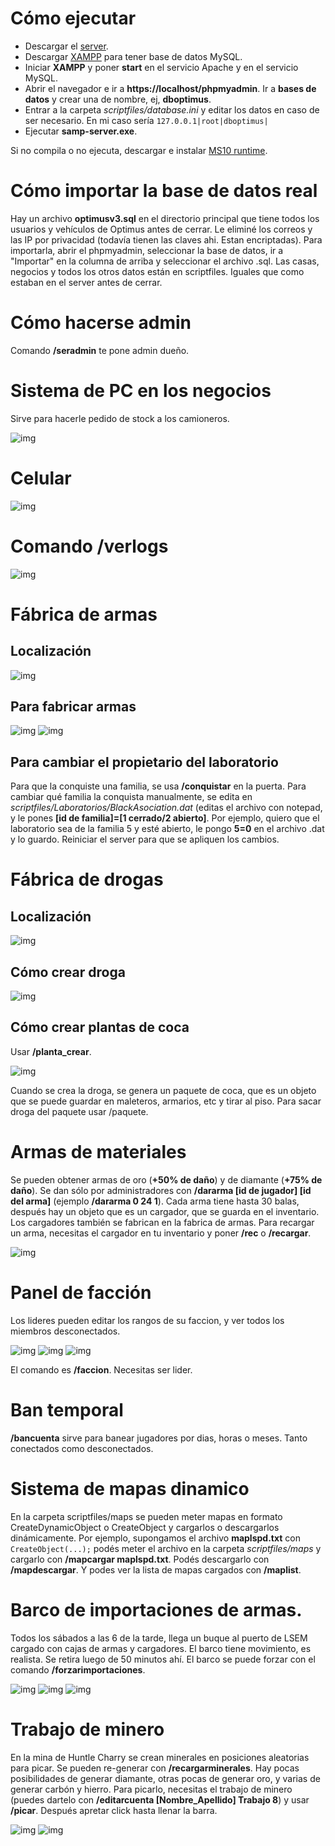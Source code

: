 # Cómo ejecutar
* Descargar el [server](https://github.com/lleps/Optimus-Roleplay-V3/archive/master.zip).
* Descargar [XAMPP](https://www.apachefriends.org/es/download.html) para tener base de datos MySQL.
* Iniciar **XAMPP** y poner **start** en el servicio Apache y en el servicio MySQL.
* Abrir el navegador e ir a **https://localhost/phpmyadmin**. Ir a **bases de datos** y crear una de nombre, ej, **dboptimus**.
* Entrar a la carpeta *scriptfiles/database.ini* y editar los datos en caso de ser necesario. En mi caso sería ``127.0.0.1|root|dboptimus|``
* Ejecutar **samp-server.exe**.

Si no compila o no ejecuta, descargar e instalar [MS10 runtime](https://www.microsoft.com/en-us/download/details.aspx?id=5555).

# Cómo importar la base de datos real
Hay un archivo **optimusv3.sql** en el directorio principal que tiene todos los usuarios y vehículos de Optimus antes de cerrar. Le eliminé los correos y las IP por privacidad (todavía tienen las claves ahi. Estan encriptadas).
Para importarla, abrir el phpmyadmin, seleccionar la base de datos, ir a "Importar" en la columna de arriba y seleccionar el archivo .sql. 
Las casas, negocios y todos los otros datos están en scriptfiles. Iguales que como estaban en el server antes de cerrar.

# Cómo hacerse admin
Comando **/seradmin** te pone admin dueño.

# Sistema de PC en los negocios
Sirve para hacerle pedido de stock a los camioneros.

![img](https://i.gyazo.com/dd636721f53eef890bb77c4fec65224a.gif)

# Celular
![img](https://i.gyazo.com/ae1be53a13825370449661ce3d720670.gif)

# Comando /verlogs
![img](https://i.gyazo.com/55584a4018b077f3b76b9d41156290e1.png)

# Fábrica de armas
## Localización
![img](https://i.gyazo.com/31dd51fcb0ebd992c86f7a73054720aa.png)

## Para fabricar armas
![img](https://i.gyazo.com/dc89bd806734701e6752e4f1e1919ea0.png)
![img](https://i.gyazo.com/03de090b6754f10fbfec63d4140c984d.png)

## Para cambiar el propietario del laboratorio
Para que la conquiste una familia, se usa **/conquistar** en la puerta. Para cambiar qué familia la conquista manualmente, se edita en *scriptfiles/Laboratorios/BlackAsociation.dat* (editas el archivo con notepad, y le pones **[id de familia]=[1 cerrado/2 abierto]**. Por ejemplo, quiero que el laboratorio sea de la familia 5 y esté abierto, le pongo **5=0** en el archivo .dat y lo guardo. Reiniciar el server para que se apliquen los cambios.

# Fábrica de drogas

## Localización
![img](https://i.gyazo.com/0d5a48e5f2b37e737a5d59610d4dc4dd.png)

## Cómo crear droga
![img](https://i.gyazo.com/84750f19f320e330ce2c3ab2593a276b.png)

## Cómo crear plantas de coca

Usar **/planta_crear**.

![img](https://i.gyazo.com/af7b33530e2cb16f60c32748bb4c92c3.png)

Cuando se crea la droga, se genera un paquete de coca, que es un objeto que se puede guardar en maleteros, armarios, etc y tirar al piso. Para sacar droga del paquete usar /paquete.

# Armas de materiales
Se pueden obtener armas de oro (**+50% de daño**) y de diamante (**+75% de daño**). Se dan sólo por administradores con **/dararma [id de jugador] [id del arma]** (ejemplo **/dararma 0 24 1**). 
Cada arma tiene hasta 30 balas, después hay un objeto que es un cargador, que se guarda en el inventario. Los cargadores también se fabrican en la fabrica de armas. Para recargar un arma, necesitas el cargador en tu inventario y poner **/rec** o **/recargar**. 

![img](https://i.gyazo.com/1b14f00e2ce9f1b7b402f67935ba37c0.png)

# Panel de facción
Los lideres pueden editar los rangos de su faccion, y ver todos los miembros desconectados.

![img](https://i.gyazo.com/82e2e70c0aef32722725f05b2b58eea2.png)
![img](https://i.gyazo.com/e39df48ceb9a8c76a956f85fa40e98a3.png)
![img](https://i.gyazo.com/0a2975b9c4c06da7cd219edc47d47059.png)

El comando es **/faccion**. Necesitas ser lider.

# Ban temporal
**/bancuenta** sirve para banear jugadores por dias, horas o meses. Tanto conectados como desconectados.

# Sistema de mapas dinamico
En la carpeta scriptfiles/maps se pueden meter mapas en formato CreateDynamicObject o CreateObject y cargarlos o descargarlos dinámicamente. Por ejemplo, supongamos el archivo **maplspd.txt** con ``CreateObject(...);`` podés meter el archivo en la carpeta *scriptfiles/maps* y cargarlo con **/mapcargar maplspd.txt**. Podés descargarlo
con **/mapdescargar**. Y podes ver la lista de mapas cargados con **/maplist**.

# Barco de importaciones de armas.
Todos los sábados a las 6 de la tarde, llega un buque al puerto de LSEM cargado con cajas de armas y cargadores. El barco tiene movimiento, es realista. Se retira luego de 50 minutos ahí. El barco se puede forzar con el comando **/forzarimportaciones**.

![img](https://i.gyazo.com/703283e2db6d7c5b330f0cc2b7c1d7dd.png)
![img](https://i.gyazo.com/631ae46bb7a64942679a1df08b36f282.png)
![img](https://i.gyazo.com/80945ee1a1ee179e8c0ecff9c628ba5c.png)

# Trabajo de minero
En la mina de Huntle Charry se crean minerales en posiciones aleatorias para picar. Se pueden re-generar con **/recargarminerales**. Hay pocas posibilidades de generar diamante, otras pocas de generar oro, y varias de generar carbón y hierro. Para picarlo, necesitas el trabajo de minero (puedes dartelo con **/editarcuenta [Nombre_Apellido] Trabajo 8**)
y usar **/picar**. Después apretar click hasta llenar la barra.

![img](https://i.gyazo.com/824f1d0be1a1a2af4f7566f174735160.png)
![img](https://i.gyazo.com/2e10dc0e0d8edbbac8bbedcd2de20139.png)
